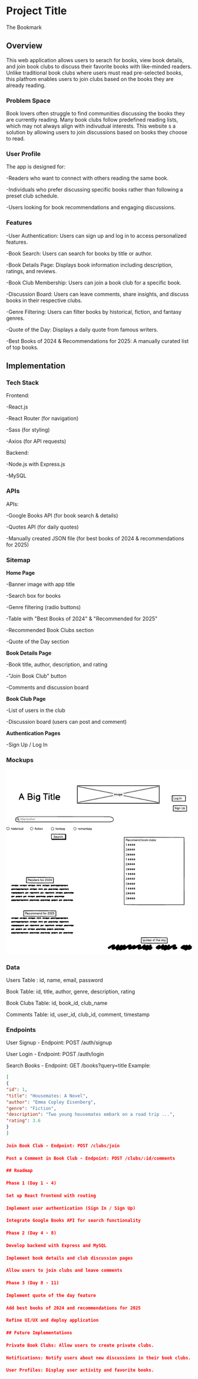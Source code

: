# Project Title

The Bookmark

## Overview

This web application allows users to serach for books, view book details, and join book clubs to discuss their favorite books with like-minded readers. Unlike traditional book clubs where users must read pre-selected books, this platfrom enables users to join clubs based on the books they are already reading.

### Problem Space

Book lovers often struggle to find communities discussing the books they are currently reading. Many book clubs follow predefined reading lists, which may not always align with indivudual interests. This website s a solution by allowing users to join discussions based on books they choose to read.

### User Profile

The app is designed for:

-Readers who want to connect with others reading the same book.

-Individuals who prefer discussing specific books rather than following a preset club schedule.

-Users looking for book recommendations and engaging discussions.

### Features

-User Authentication: Users can sign up and log in to access personalized features.

-Book Search: Users can search for books by title or author.

-Book Details Page: Displays book information including description, ratings, and reviews.

-Book Club Membership: Users can join a book club for a specific book.

-Discussion Board: Users can leave comments, share insights, and discuss books in their respective clubs.

-Genre Filtering: Users can filter books by historical, fiction, and fantasy genres.

-Quote of the Day: Displays a daily quote from famous writers.

-Best Books of 2024 & Recommendations for 2025: A manually curated list of top books.

## Implementation

### Tech Stack

Frontend:

-React.js

-React Router (for navigation)

-Sass (for styling)

-Axios (for API requests)

Backend:

-Node.js with Express.js

-MySQL

### APIs

APIs:

-Google Books API (for book search & details)

-Quotes API (for daily quotes)

-Manually created JSON file (for best books of 2024 & recommendations for 2025)

### Sitemap

**Home Page**

-Banner image with app title

-Search box for books

-Genre filtering (radio buttons)

-Table with "Best Books of 2024" & "Recommended for 2025"

-Recommended Book Clubs section

-Quote of the Day section

**Book Details Page**

-Book title, author, description, and rating

-"Join Book Club" button

-Comments and discussion board

**Book Club Page**

-List of users in the club

-Discussion board (users can post and comment)

**Authentication Pages**

-Sign Up / Log In

### Mockups

![Mockup Preview](./src/images/mock-up.png)

### Data

Users Table : id, name, email, password

Book Table: id, title, author, genre, description, rating

Book Clubs Table: id, book_id, club_name

Comments Table: id, user_id, club_id, comment, timestamp

### Endpoints

User Signup - Endpoint: POST /auth/signup

User Login - Endpoint: POST /auth/login

Search Books - Endpoint: GET /books?query=title
Example:

```json
[
{
"id": 1,
"title": "Housemates: A Novel",
"author": "Emma Copley Eisenberg",
"genre": "Fiction",
"description": "Two young housemates embark on a road trip ...",
"rating": 3.6
}
]

Join Book Club - Endpoint: POST /clubs/join

Post a Comment in Book Club - Endpoint: POST /clubs/:id/comments

## Roadmap

Phase 1 (Day 1 - 4)

Set up React frontend with routing

Implement user authentication (Sign In / Sign Up)

Integrate Google Books API for search functionality

Phase 2 (Day 4 - 8)

Develop backend with Express and MySQL

Implement book details and club discussion pages

Allow users to join clubs and leave comments

Phase 3 (Day 8 - 11)

Implement quote of the day feature

Add best books of 2024 and recommendations for 2025

Refine UI/UX and deploy application

## Future Implementations

Private Book Clubs: Allow users to create private clubs.

Notifications: Notify users about new discussions in their book clubs.

User Profiles: Display user activity and favorite books.
```
